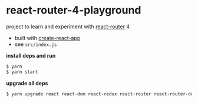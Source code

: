 # react-router-4-playground

project to learn and experiment with [react-router](https://reacttraining.com/react-router/) 4

* built with [create-react-app](https://github.com/facebookincubator/create-react-app)
* see `src/index.js`

**install deps and run**

```sh
$ yarn
$ yarn start
```

**upgrade all deps**
```sh
$ yarn upgrade react react-dom react-redux react-router react-router-dom react-router-redux redux react-scripts
```